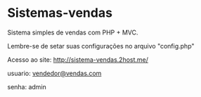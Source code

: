 # Sistemas-vendas
Sistema simples de vendas com PHP + MVC.

Lembre-se de setar suas configurações no arquivo "config.php"

Acesso ao site: http://sistema-vendas.2host.me/

usuario: vendedor@vendas.com

senha: admin
